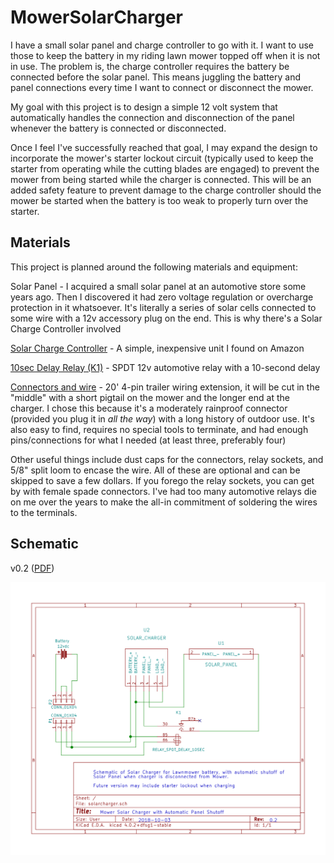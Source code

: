 # MowerSolarCharger

I have a small solar panel and charge controller to go with it.
I want to use those to keep the battery in my riding lawn mower topped off when it is not in use.
The problem is, the charge controller requires the battery be connected before the solar panel.
This means juggling the battery and panel connections every time I want to connect or disconnect the mower.

My goal with this project is to design a simple 12 volt system that automatically handles the connection and disconnection of the panel whenever the battery is connected or disconnected.

Once I feel I've successfully reached that goal, I may expand the design to incorporate the mower's starter lockout circuit
(typically used to keep the starter from operating while the cutting blades are engaged)
to prevent the mower from being started while the charger is connected.
This will be an added safety feature to prevent damage to the charge controller should the mower be started when the battery is too weak to properly turn over the starter.

## Materials

This project is planned around the following materials and equipment:

Solar Panel - I acquired a small solar panel at an automotive store some years ago.
Then I discovered it had zero voltage regulation or overcharge protection in it whatsoever.
It's literally a series of solar cells connected to some wire with a 12v accessory plug on the end.
This is why there's a Solar Charge Controller involved

[Solar Charge Controller](http://a.co/d/dpFLoY1) - A simple, inexpensive unit I found on Amazon

[10sec Delay Relay (K1)](http://a.co/d/h7Mtxti) - SPDT 12v automotive relay with a 10-second delay

[Connectors and wire](http://a.co/d/fedNoAV) - 20' 4-pin trailer wiring extension, it will be cut in the "middle" with a short pigtail on the mower and the longer end at the charger.
I chose this because it's a moderately rainproof connector (provided you plug it in _all the way_) with a long history of outdoor use.
It's also easy to find, requires no special tools to terminate, and had enough pins/connections for what I needed (at least three, preferably four)

Other useful things include dust caps for the connectors, relay sockets, and 5/8" split loom to encase the wire.
All of these are optional and can be skipped to save a few dollars.
If you forego the relay sockets, you can get by with female spade connectors.
I've had too many automotive relays die on me over the years to make the all-in commitment of soldering the wires to the terminals.

## Schematic

v0.2 ([PDF](./solarcharger.pdf))

![Solar Charger v0.2](./solarcharger.sch.svg)
